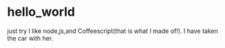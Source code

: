 # hello_world
just try
I like node,js,and Coffeescript(that is what I made of!).
I have taken the car with her.
